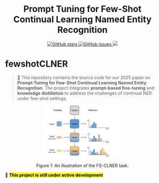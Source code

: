 <h1 align="center">Prompt Tuning for Few-Shot Continual Learning Named Entity Recognition</h1>
<p align="center">
  <a href="https://github.com/rzHub/fewshotCLNER">
    <img src="https://img.shields.io/github/stars/rzHub/fewshotCLNER.svg?colorA=orange&colorB=orange&logo=github" alt="GitHub stars">
  </a>
  <a href="https://github.com/rzHub/fewshotCLNER/issues">
    <img src="https://img.shields.io/github/issues/rzHub/fewshotCLNER.svg" alt="GitHub issues">
  </a>
  <a href="https://github.com/rzHub/fewshotCLNER/">
    <img src="https://img.shields.io/github/last-commit/rzHub/fewshotCLNER.svg">
  </a>
</p>


# fewshotCLNER

> 📖 This repository contains the source code for our 2025 paper on **Prompt Tuning for Few-Shot Continual Learning Named Entity Recognition**. The project integrates **prompt-based fine-tuning** and **knowledge distillation** to address the challenges of continual NER under few-shot settings.

<div style="text-align:center;">
  <img src=".\img.png" alt="图片描述" style="max-width:50%;">
  <p style="text-align:center;">Figure 1: An illustration of the FS-CLNER task.</p>
</div>

🚧 **<mark>This project is still under active development</mark>**


